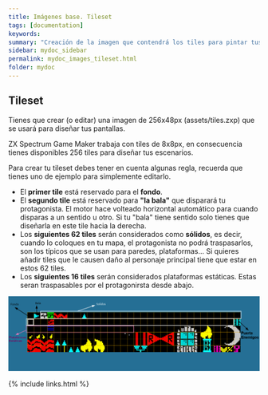 ```yaml
---
title: Imágenes base. Tileset
tags: [documentation]
keywords:
summary: "Creación de la imagen que contendrá los tiles para pintar tus pantallas"
sidebar: mydoc_sidebar
permalink: mydoc_images_tileset.html
folder: mydoc
---
```


## Tileset

Tienes que crear (o editar) una imagen de 256x48px (assets/tiles.zxp) que se usará para diseñar tus pantallas.

ZX Spectrum Game Maker trabaja con tiles de 8x8px, en consecuencia tienes disponibles 256 tiles para diseñar tus escenarios.

Para crear tu tileset debes tener en cuenta algunas regla, recuerda que tienes uno de ejemplo para simplemente editarlo.

* El **primer tile** está reservado para el **fondo**.
* El **segundo tile** está reservado para **"la bala"** que disparará tu protagonista. El motor hace volteado horizontal automático para cuando disparas a un sentido u otro. Si tu "bala" tiene sentido solo tienes que diseñarla en este tile hacia la derecha.
* Los **siguientes 62 tiles** serán considerados como **sólidos**, es decir, cuando lo coloques en tu mapa, el protagonista no podrá traspasarlos, son los típicos que se usan para paredes, plataformas... Si quieres añadir tiles que le causen daño al personaje principal tiene que estar en estos 62 tiles.
* Los **siguientes 16 tiles** serán considerados plataformas estáticas. Estas seran traspasables por el protagonirsta desde abajo.

![](./images/tiles.png)

{% include links.html %}

